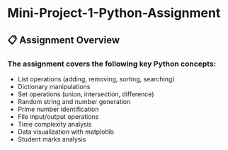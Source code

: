 # Mini-Project-1-Python-Assignment
## 📋 Assignment Overview
### The assignment covers the following key Python concepts:
   - List operations (adding, removing, sorting, searching)
   - Dictionary manipulations
   - Set operations (union, intersection, difference)
   - Random string and number generation
   - Prime number identification
   - File input/output operations
   - Time complexity analysis
   - Data visualization with matplotlib
   - Student marks analysis

